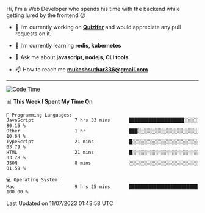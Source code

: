 Hi, I'm a Web Developer who spends his time with the backend while getting lured by the frontend 😜

- 🔭 I’m currently working on **[Quizifer](https://github.com/SutharMukesh/Quizifer/)** and would appreciate any pull requests on it.

- 🌱 I’m currently learning **redis, kubernetes**

- 💬 Ask me about **javascript, nodejs, CLI tools**

- 📫 How to reach me **mukeshsuthar336@gmail.com**

---
<!--START_SECTION:waka-->
![Code Time](http://img.shields.io/badge/Code%20Time-2%2C371%20hrs%203%20mins-blue)

📊 **This Week I Spent My Time On** 

```text
💬 Programming Languages: 
JavaScript               7 hrs 33 mins       ████████████████████░░░░░   80.15 % 
Other                    1 hr                ███░░░░░░░░░░░░░░░░░░░░░░   10.64 % 
TypeScript               21 mins             █░░░░░░░░░░░░░░░░░░░░░░░░   03.79 % 
HTML                     21 mins             █░░░░░░░░░░░░░░░░░░░░░░░░   03.78 % 
JSON                     8 mins              ░░░░░░░░░░░░░░░░░░░░░░░░░   01.59 % 

💻 Operating System: 
Mac                      9 hrs 25 mins       █████████████████████████   100.00 % 
```


 Last Updated on 11/07/2023 01:43:58 UTC
<!--END_SECTION:waka-->
